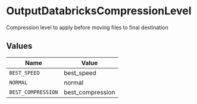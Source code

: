 # OutputDatabricksCompressionLevel

Compression level to apply before moving files to final destination


## Values

| Name               | Value              |
| ------------------ | ------------------ |
| `BEST_SPEED`       | best_speed         |
| `NORMAL`           | normal             |
| `BEST_COMPRESSION` | best_compression   |